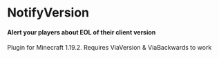 # NotifyVersion
#### Alert your players about EOL of their client version
Plugin for Minecraft 1.19.2.
Requires ViaVersion & ViaBackwards to work

